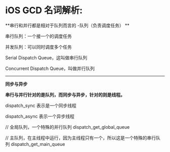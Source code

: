 
# iOS GCD 名词解析:



**串行和并行都是相对于队列而言的 -队列（负责调度任务）
**

串行队列：一个接一个的调度任务

并发队列：可以同时调度多个任务

Serial Dispatch Queue，这叫做串行队列

Concurrent Dispatch Queue，叫做并行队列

---

**同步与异步**

**串行与并行针对的是队列，而同步与异步，针对的则是线程。** 

dispatch_sync 表示是一个同步线程

dispatch_async 表示一个异步线程

// 全局队列，一个特殊的并行队列
dispatch_get_global_queue

// 主队列，在主线程中运行，因为主线程只有一个，所以这是一个特殊的串行队列
dispatch_get_main_queue


